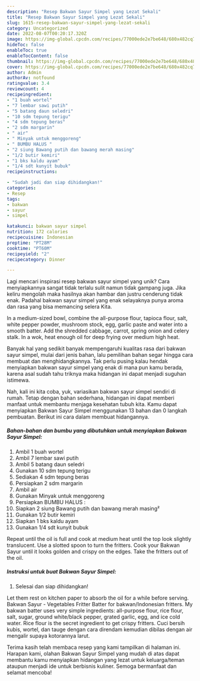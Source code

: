 ```yaml
---
description: "Resep Bakwan Sayur Simpel yang Lezat Sekali"
title: "Resep Bakwan Sayur Simpel yang Lezat Sekali"
slug: 1615-resep-bakwan-sayur-simpel-yang-lezat-sekali
category: Uncategorized
date: 2022-08-07T00:20:17.320Z
image: https://img-global.cpcdn.com/recipes/77000ede2e7be648/680x482cq70/bakwan-sayur-simpel-foto-resep-utama.jpg
hideToc: false
enableToc: true
enableTocContent: false
thumbnail: https://img-global.cpcdn.com/recipes/77000ede2e7be648/680x482cq70/bakwan-sayur-simpel-foto-resep-utama.jpg
cover: https://img-global.cpcdn.com/recipes/77000ede2e7be648/680x482cq70/bakwan-sayur-simpel-foto-resep-utama.jpg
author: Admin
authorAv: notfound
ratingvalue: 3.4
reviewcount: 4
recipeingredient:
- "1 buah wortel"
- "7 lembar sawi putih"
- "5 batang daun seledri"
- "10 sdm tepung terigu"
- "4 sdm tepung beras"
- "2 sdm margarin"
- " air"
- " Minyak untuk menggoreng"
- " BUMBU HALUS "
- "2 siung Bawang putih dan bawang merah masing"
- "1/2 butir kemiri"
- "1 bks kaldu ayam"
- "1/4 sdt kunyit bubuk"
recipeinstructions:

- "Sudah jadi dan siap dihidangkan!"
categories:
- Resep
tags:
- bakwan
- sayur
- simpel

katakunci: bakwan sayur simpel 
nutrition: 172 calories
recipecuisine: Indonesian
preptime: "PT28M"
cooktime: "PT60M"
recipeyield: "2"
recipecategory: Dinner

---
```





Lagi mencari inspirasi resep bakwan sayur simpel yang unik? Cara menyiapkannya sangat tidak terlalu sulit namun tidak gampang juga. Jika keliru mengolah maka hasilnya akan hambar dan justru cenderung tidak enak. Padahal bakwan sayur simpel yang enak selayaknya punya aroma dan rasa yang bisa memancing selera Kita.





In a medium-sized bowl, combine the all-purpose flour, tapioca flour, salt, white pepper powder, mushroom stock, egg, garlic paste and water into a smooth batter. Add the shredded cabbage, carrot, spring onion and celery stalk. In a wok, heat enough oil for deep frying over medium high heat.

Banyak hal yang sedikit banyak mempengaruhi kualitas rasa dari bakwan sayur simpel, mulai dari jenis bahan, lalu pemilihan bahan segar hingga cara membuat dan menghidangkannya. Tak perlu pusing kalau hendak menyiapkan bakwan sayur simpel yang enak di mana pun kamu berada, karena asal sudah tahu triknya maka hidangan ini dapat menjadi suguhan istimewa.






Nah, kali ini kita coba, yuk, variasikan bakwan sayur simpel sendiri di rumah. Tetap dengan bahan sederhana, hidangan ini dapat memberi manfaat untuk membantu menjaga kesehatan tubuh kita. Kamu dapat menyiapkan Bakwan Sayur Simpel menggunakan 13 bahan dan 0 langkah pembuatan. Berikut ini cara dalam membuat hidangannya.

<!--inarticleads1-->

##### Bahan-bahan dan bumbu yang dibutuhkan untuk menyiapkan Bakwan Sayur Simpel:

1. Ambil 1 buah wortel
1. Ambil 7 lembar sawi putih
1. Ambil 5 batang daun seledri
1. Gunakan 10 sdm tepung terigu
1. Sediakan 4 sdm tepung beras
1. Persiapkan 2 sdm margarin
1. Ambil  air
1. Gunakan  Minyak untuk menggoreng
1. Persiapkan  BUMBU HALUS :
1. Siapkan 2 siung Bawang putih dan bawang merah masing²
1. Gunakan 1/2 butir kemiri
1. Siapkan 1 bks kaldu ayam
1. Gunakan 1/4 sdt kunyit bubuk


Repeat until the oil is full and cook at medium heat until the top look slightly translucent. Use a slotted spoon to turn the fritters. Cook your Bakwan Sayur until it looks golden and crispy on the edges. Take the fritters out of the oil. 

<!--inarticleads2-->

##### Instruksi untuk buat Bakwan Sayur Simpel:


1. Selesai dan siap dihidangkan!

Let them rest on kitchen paper to absorb the oil for a while before serving. Bakwan Sayur - Vegetables Fritter Batter for bakwan/Indonesian fritters. My bakwan batter uses very simple ingredients: all-purpose flour, rice flour, salt, sugar, ground white/black pepper, grated garlic, egg, and ice cold water. Rice flour is the secret ingredient to get crispy fritters. Cuci bersih kubis, wortel, dan tauge dengan cara direndam kemudian dibilas dengan air mengalir supaya kotorannya larut. 

Terima kasih telah membaca resep yang kami tampilkan di halaman ini. Harapan kami, olahan Bakwan Sayur Simpel yang mudah di atas dapat membantu kamu menyiapkan hidangan yang lezat untuk keluarga/teman ataupun menjadi ide untuk berbisnis kuliner. Semoga bermanfaat dan selamat mencoba!
